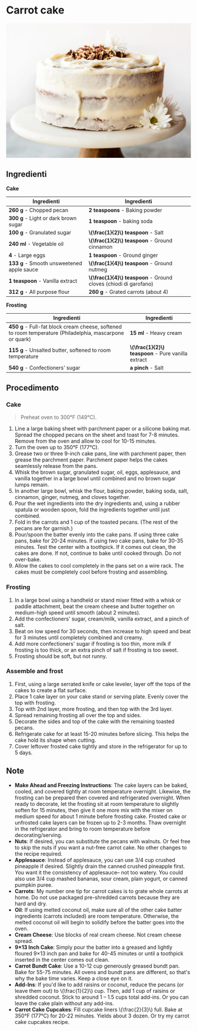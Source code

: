 # Carrot cake

![](img/Carrot-cake.webp)

## Ingredienti

**Cake**

| Ingredienti                  | Ingredienti             |
| ---------------------------- | ----------------------- |
| **260 g** - Chopped pecan | **2 teaspoons** - Baking powder |
| **300 g** - Light or dark brown sugar | **1 teaspoon** - baking soda |
| **100 g** - Granulated sugar | **\\(\frac{1}{2}\\) teaspoon** - Salt |
| **240 ml** - Vegetable oil | **\\(\frac{1}{2}\\) teaspoon** - Ground cinnamon |
| **4** - Large eggs | **1 teaspoon** - Ground ginger |
| **133 g** - Smooth unsweetened apple sauce | **\\(\frac{1}{4}\\) teaspoon** - Ground nutmeg |
| **1 teaspoon** - Vanilla extract | **\\(\frac{1}{4}\\) teaspoon** - Ground cloves (chiodi di garofano) |
| **312 g** - All purpose flour | **260 g** - Grated carrots (about 4) |

**Frosting**

| Ingredienti                  | Ingredienti             |
| ---------------------------- | ----------------------- |
| **450 g** - Full-fat block cream cheese, softened to room temperature (Philadelphia, mascarpone or quark) | **15 ml** - Heavy cream |
| **115 g** - Unsalted butter, softened to room temperature | **\\(\frac{1}{2}\\) teaspoon** - Pure vanilla extract |
| **540 g** - Confectioners' sugar | **a pinch** - Salt |


## Procedimento

### Cake

> Preheat oven to 300°F (149°C). 

1. Line a large baking sheet with parchment paper or a silicone baking mat. Spread the chopped pecans on the sheet and toast for 7-8 minutes. Remove from the oven and allow to cool for 10-15 minutes.
1. Turn the oven up to 350°F (177°C). 
2. Grease two or three 9-inch cake pans, line with parchment paper, then grease the parchment paper. Parchment paper helps the cakes seamlessly release from the pans.
3. Whisk the brown sugar, granulated sugar, oil, eggs, applesauce, and vanilla together in a large bowl until combined and no brown sugar lumps remain. 
4. In another large bowl, whisk the flour, baking powder, baking soda, salt, cinnamon, ginger, nutmeg, and cloves together. 
5. Pour the wet ingredients into the dry ingredients and, using a rubber spatula or wooden spoon, fold the ingredients together until just combined. 
6. Fold in the carrots and 1 cup of the toasted pecans. (The rest of the pecans are for garnish.)
7. Pour/spoon the batter evenly into the cake pans. If using three cake pans, bake for 20-24 minutes. If using two cake pans, bake for 30-35 minutes. Test the center with a toothpick. If it comes out clean, the cakes are done. If not, continue to bake until cooked through. Do not over-bake. 
8. Allow the cakes to cool completely in the pans set on a wire rack. The cakes must be completely cool before frosting and assembling.

### Frosting

1. In a large bowl using a handheld or stand mixer fitted with a whisk or paddle attachment, beat the cream cheese and butter together on medium-high speed until smooth (about 2 minutes). 
1. Add the confectioners' sugar, cream/milk, vanilla extract, and a pinch of salt. 
1. Beat on low speed for 30 seconds, then increase to high speed and beat for 3 minutes until completely combined and creamy. 
1. Add more confectioners' sugar if frosting is too thin, more milk if frosting is too thick, or an extra pinch of salt if frosting is too sweet. 
2. Frosting should be soft, but not runny.

### Assemble and frost

1. First, using a large serrated knife or cake leveler, layer off the tops of the cakes to create a flat surface. 
1. Place 1 cake layer on your cake stand or serving plate. Evenly cover the top with frosting. 
1. Top with 2nd layer, more frosting, and then top with the 3rd layer. 
1. Spread remaining frosting all over the top and sides. 
1. Decorate the sides and top of the cake with the remaining toasted pecans. 
1. Refrigerate cake for at least 15-20 minutes before slicing. This helps the cake hold its shape when cutting.
1. Cover leftover frosted cake tightly and store in the refrigerator for up to 5 days.

## Note

- **Make Ahead and Freezing Instructions**: The cake layers can be baked, cooled, and covered tightly at room temperature overnight. Likewise, the frosting can be prepared then covered and refrigerated overnight. When ready to decorate, let the frosting sit at room temperature to slightly soften for 15 minutes, then give it one more mix with the mixer on medium speed for about 1 minute before frosting cake. Frosted cake or unfrosted cake layers can be frozen up to 2-3 months. Thaw overnight in the refrigerator and bring to room temperature before decorating/serving.
- **Nuts**: If desired, you can substitute the pecans with walnuts. Or feel free to skip the nuts if you want a nut-free carrot cake. No other changes to the recipe required.
- **Applesauce**: Instead of applesauce, you can use 3/4 cup crushed pineapple if desired. Slightly drain the canned crushed pineapple first. You want it the consistency of applesauce– not too watery. You could also use 3/4 cup mashed bananas, sour cream, plain yogurt, or canned pumpkin puree.
- **Carrots**: My number one tip for carrot cakes is to grate whole carrots at home. Do not use packaged pre-shredded carrots because they are hard and dry.
- **Oil**: If using melted coconut oil, make sure all of the other cake batter ingredients (carrots included) are room temperature. Otherwise, the melted coconut oil will begin to solidify before the batter goes into the oven.
- **Cream Cheese**: Use blocks of real cream cheese. Not cream cheese spread.
- **9×13 Inch Cake**: Simply pour the batter into a greased and lightly floured 9×13 inch pan and bake for 40-45 minutes or until a toothpick inserted in the center comes out clean.
- **Carrot Bundt Cake**: Use a 10-12 cup generously greased bundt pan. Bake for 55-75 minutes. All ovens and bundt pans are different, so that's why the bake time varies. Keep a close eye on it.
- **Add-Ins**: If you'd like to add raisins or coconut, reduce the pecans (or leave them out) to \\(\frac{1}{2}\\) cup. Then, add 1 cup of raisins or shredded coconut. Stick to around 1 – 1.5 cups total add-ins. Or you can leave the cake plain without any add-ins.
- **Carrot Cake Cupcakes**: Fill cupcake liners \\(\frac{2}{3}\\) full. Bake at 350°F (177°C) for 20-22 minutes. Yields about 3 dozen. Or try my carrot cake cupcakes recipe.
